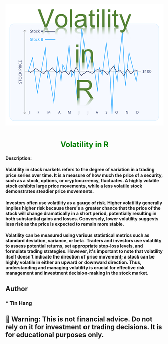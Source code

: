 <img src="Volatility_R.PNG">
<h1 align="center"><span style="font-size: 24px; color: green;">Volatility in R</span></h1>

#### Description:  
#### Volatility in stock markets refers to the degree of variation in a trading price series over time. It is a measure of how much the price of a security, such as a stock, options, or cryptocurrency, fluctuates. A highly volatile stock exhibits large price movements, while a less volatile stock demonstrates steadier price movements.  
#### Investors often use volatility as a gauge of risk. Higher volatility generally implies higher risk because there's a greater chance that the price of the stock will change dramatically in a short period, potentially resulting in both substantial gains and losses. Conversely, lower volatility suggests less risk as the price is expected to remain more stable.  
#### Volatility can be measured using various statistical metrics such as standard deviation, variance, or beta. Traders and investors use volatility to assess potential returns, set appropriate stop-loss levels, and formulate trading strategies. However, it's important to note that volatility itself doesn't indicate the direction of price movement; a stock can be highly volatile in either an upward or downward direction. Thus, understanding and managing volatility is crucial for effective risk management and investment decision-making in the stock market.  

## Author
### * Tin Hang

## 🔴 Warning: This is not financial advice. Do not rely on it for investment or trading decisions. It is for educational purposes only.  

